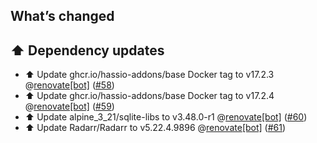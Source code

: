 ## What’s changed

## ⬆️ Dependency updates

- ⬆️ Update ghcr.io/hassio-addons/base Docker tag to v17.2.3 @[renovate[bot]](https://github.com/apps/renovate) ([#58](https://github.com/hassio-addons/addon-radarr/pull/58))
- ⬆️ Update ghcr.io/hassio-addons/base Docker tag to v17.2.4 @[renovate[bot]](https://github.com/apps/renovate) ([#59](https://github.com/hassio-addons/addon-radarr/pull/59))
- ⬆️ Update alpine_3_21/sqlite-libs to v3.48.0-r1 @[renovate[bot]](https://github.com/apps/renovate) ([#60](https://github.com/hassio-addons/addon-radarr/pull/60))
- ⬆️ Update Radarr/Radarr to v5.22.4.9896 @[renovate[bot]](https://github.com/apps/renovate) ([#61](https://github.com/hassio-addons/addon-radarr/pull/61))
